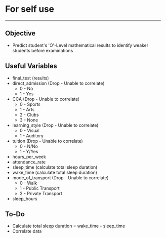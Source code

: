 # For self use
---
## Objective
- Predict student's 'O'-Level mathematical results to identify weaker students before examinations

## Useful Variables
- final_test (results)
- direct_admission (Drop - Unable to correlate)
    - 0 - No
    - 1 - Yes
- CCA (Drop - Unable to correlate)
    - 0 - Sports
    - 1 - Arts
    - 2 - Clubs
    - 3 - None
- learning_style (Drop - Unable to correlate)
    - 0 - Visual
    - 1 - Auditory
- tuition (Drop - Unable to correlate)
    - 0 - N/No
    - 1 - Y/Yes
- hours_per_week
- attendance_rate
- sleep_time (calculate total sleep duration)
- wake_time (calculate total sleep duration)
- mode_of_transport (Drop - Unable to correlate)
    - 0 - Walk
    - 1 - Public Transport
    - 2 - Private Transport
- sleep_hours

## To-Do
- Calculate total sleep duration = wake_time - sleep_time
- Correlate data